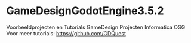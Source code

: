 # GameDesignGodotEngine3.5.2
Voorbeeldprojecten en Tutorials GameDesign Projecten Informatica OSG
Voor meer tutorials: https://github.com/GDQuest
